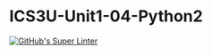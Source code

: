 # ICS3U-Unit1-04-Python2

[![GitHub's Super Linter](https://github.com/Dahrio-Francois/ICS3U-Unit1-04-Python2/workflows/GitHub's%20Super%20Linter/badge.svg)](https://github.com/Dahrio-Francois/ICS3U-Unit1-04-Python2/actions)

